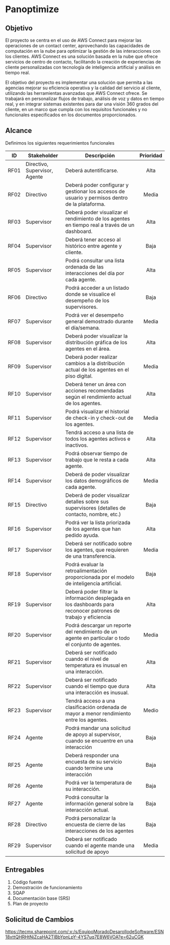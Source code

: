 # Panoptimize
## Objetivo
El proyecto se centra en el uso de AWS Connect para mejorar las operaciones de un contact center, aprovechando las capacidades de computación en la nube para optimizar la gestión de las interacciones con los clientes. AWS Connect es una solución basada en la nube que ofrece servicios de centro de contacto, facilitando la creación de experiencias de cliente personalizadas con tecnología de inteligencia artificial y análisis en tiempo real. 

El objetivo del proyecto es implementar una solución que permita a las agencias mejorar su eficiencia operativa y la calidad del servicio al cliente, utilizando las herramientas avanzadas que AWS Connect ofrece. Se trabajará en personalizar flujos de trabajo, análisis de voz y datos en tiempo real, y en integrar sistemas existentes para dar una visión 360 grados del cliente, en un marco que cumpla con los requisitos funcionales y no funcionales especificados en los documentos proporcionados. 

## Alcance
Definimos los siguientes requerimientos funcionales

| ID     	| Stakeholder                    	| Descripción                                                                                                       	| Prioridad  	|
|--------	|--------------------------------	|-------------------------------------------------------------------------------------------------------------------	|:----------:	|
| RF01   	| Directivo, Supervisor, Agente  	| Deberá autentificarse.                                                                                            	|    Alta    	|
| RF02   	| Directivo                      	| Deberá poder configurar y gestionar los accesos de usuario y permisos dentro de la plataforma.                    	|   Media    	|
|  RF03  	|           Supervisor           	| Deberá poder visualizar el rendimiento de los agentes en tiempo real a través de un dashboard.                    	|    Alta    	|
|  RF04  	|           Supervisor           	| Deberá tener acceso al histórico entre agente y cliente.                                                          	|    Baja    	|
|  RF05  	|           Supervisor           	| Podrá consultar una lista ordenada de las interacciones del día por cada agente.                                  	|    Alta    	|
|  RF06  	|           Directivo            	| Podrá acceder a un listado donde se visualice el desempeño de los supervisores.                                   	|    Baja    	|
|  RF07  	|           Supervisor           	| Podrá ver el desempeño general demostrado durante el día/semana.                                                  	|   Media    	|
|  RF08  	|           Supervisor           	| Deberá poder visualizar la distribución gráfica de los agentes en el área.                                        	|    Alta    	|
|  RF09  	|           Supervisor           	| Deberá poder realizar cambios a la distribución actual de los agentes en el piso digital.                         	|   Media    	|
|  RF10  	|           Supervisor           	| Deberá tener un área con acciones recomendadas según el rendimiento actual de los agentes.                        	|    Alta    	|
|  RF11  	|           Supervisor           	| Podrá visualizar el historial de check-in y check-out de los agentes.                                             	|   Media    	|
|  RF12  	|           Supervisor           	| Tendrá acceso a una lista de todos los agentes activos e inactivos.                                               	|    Alta    	|
|  RF13  	|           Supervisor           	| Podrá observar tiempo de trabajo que le resta a cada agente.                                                      	|    Alta    	|
|  RF14  	|           Supervisor           	| Deberá de poder visualizar los datos demográficos de cada agente.                                                 	|   Media    	|
|  RF15  	|           Directivo            	| Deberá de poder visualizar detalles sobre sus supervisores (detalles de contacto, nombre, etc.)                   	|    Baja    	|
|  RF16  	|           Supervisor           	| Podrá ver la lista priorizada de los agentes que han pedido ayuda.                                                	|    Alta    	|
|  RF17  	|           Supervisor           	| Deberá ser notificado sobre los agentes, que requieren de una transferencia.                                      	|   Media    	|
|  RF18  	|           Supervisor           	| Podrá evaluar la retroalimentación proporcionada por el modelo de inteligencia artificial.                        	|    Baja    	|
|  RF19  	|           Supervisor           	| Deberá poder filtrar la información desplegada en los dashboards para reconocer patrones de trabajo y eficiencia  	|    Alta    	|
|  RF20  	|           Supervisor           	| Podrá descargar un reporte del rendimiento de un agente en particular o todo el conjunto de agentes.              	|   Media    	|
| RF21   	|           Supervisor           	| Deberá ser notificado cuando el nivel de temperatura es inusual en una interacción.                               	|    Alta    	|
| RF22   	|           Supervisor           	| Deberá ser notificado cuando el tiempo que dura una interacción es inusual.                                       	|    Alta    	|
|  RF23  	|           Supervisor           	| Tendrá acceso a una clasificación ordenada de mayor a menor rendimiento entre los agentes.                        	|   Medio    	|
|  RF24  	|             Agente             	| Podrá mandar una solicitud de apoyo al supervisor, cuando se encuentre en una interacción                         	|    Baja    	|
|  RF25  	|             Agente             	| Deberá responder una encuesta de su servicio cuando termine una interacción                                       	|    Baja    	|
|  RF26  	|             Agente             	| Podrá ver la temperatura de su interacción.                                                                       	|    Baja    	|
|  RF27  	|             Agente             	| Podrá consultar la información general sobre la interacción actual.                                               	|    Baja    	|
|  RF28  	|           Directivo            	| Podrá personalizar la encuesta de cierre de las interacciones de los agentes                                      	|    Baja    	|
|  RF29  	|           Supervisor           	| Deberá ser notificado cuando el agente mande una solicitud de apoyo                                               	|   Media    	|

## Entregables
1. Código fuente 
3. Demostración de funcionamiento 
4. SQAP 
5. Documentación base (SRS) 
6. Plan de proyecto

## Solicitud de Cambios
https://tecmx.sharepoint.com/:x:/s/EquipoMoradoDesarollodeSoftware/ESN18xttQHRHtNjZcaHA2TIBbYpnLpY-4YS7uq7E8W6VOA?e=62uCGK
